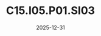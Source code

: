 ---
title: "C15.I05.P01.SI03"
type: "research"
funding: "Spanish Ministry of Science"
pi: "M. Valero"
pi-inst: "BSC"
start-date: "2022-12-01"
date: "2025-12-31"
grant: "50M€"
role: "Researcher"
wp: "Work Package 2"
description: "Sergio participates in the design of the resource management software stack of a RISC-V-based cluster composed of chips designed by BSC"
url: ""
doi: ""
---